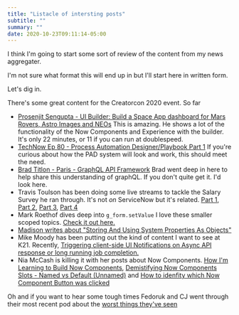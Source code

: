 ```yaml
---
title: "Listacle of intersting posts"
subtitle: ""
summary: ""
date: 2020-10-23T09:11:14-05:00
---
```


I think I'm going to start some sort of review of the content from my news aggregater.

I'm not sure what format this will end up in but I'll start here in written form.

Let's dig in.

There's some great content for the Creatorcon 2020 event.  So far 

- [Prosenjit Sengupta - UI Builder: Build a Space App dashboard for Mars Rovers, Astro Images and NEOs](https://players.brightcove.net/5703385908001/zKNjJ2k2DM_default/index.html?videoId=ref:CC20-CCB1010)
  This is amazing.  He shows a lot of the functionality of the Now Components and Experience with the builder.  It's only 22 minutes, or 11 if you can run at doublespeed.
- [TechNow Ep 80 - Process Automation Designer/Playbook Part 1](https://www.youtube.com/watch?v=FU04cqUXIko)
  If you're curious about how the PAD system will look and work, this should meet the need.
- [Brad Titlon - Paris - GraphQL API Framework](https://developer.servicenow.com/blog.do?p=/post/paris-graphql-framework/)
  Brad went deep in here to help share this understanding of graphQL.  If you don't quite get it.  I'd look here.
- Travis Toulson has been doing some live streams to tackle the Salary Survey he ran through.  It's not *on* ServiceNow but it's related.
  [Part 1](https://www.youtube.com/watch?v=Lag14qxWYdU), [Part 2](https://www.youtube.com/watch?v=BUWNPJfMGgU), [Part 3](https://www.youtube.com/watch?v=g1lHRMfZEMY), [Part 4](https://www.youtube.com/watch?v=wHzt7dECCdg)
- Mark Roethof dives deep into `g_form.setValue`  I love these smaller scoped topics.  [Check it out here.](https://community.servicenow.com/community?id=community_article&sys_id=e047d880db8c245466f1d9d968961994)
- [Madison writes about "Storing And Using System Properties As Objects"](https://community.servicenow.com/community?id=community_article&sys_id=b222ee63db7fd454a08a1ea668961933)
- Mike Moody has been putting out the kind of content I want to see at K21.  Recently, [Triggering client-side UI Notifications on Async API response or long running job completion.](https://community.servicenow.com/community?id=community_video&sys_id=a47f4af3db37d05466f1d9d968961901)
- Nia McCash is killing it with her posts about Now Components. [How I'm Learning to Build Now Components](https://community.servicenow.com/community?id=community_article&sys_id=e85238cedb7f989066f1d9d968961995), [Demistifying Now Components Slots - Named vs Default (Unnamed)](https://community.servicenow.com/community?id=community_article&sys_id=a4485f701b402410305fea89bd4bcba6) and [How to idenfity which Now Component Button was clicked](https://community.servicenow.com/community?id=community_article&sys_id=8015b4a7dbb79854fb115583ca96198b)

Oh and if you want to hear some tough times Fedoruk and CJ went through their most recent pod about the [worst things they've seen](https://share.transistor.fm/s/3889310f)